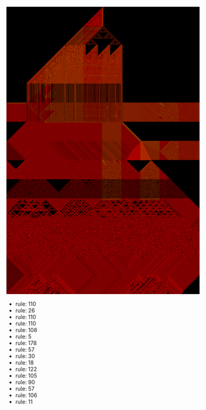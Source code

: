 ![photo](./output.png) 
 * rule: 110
* rule: 26
* rule: 110
* rule: 110
* rule: 108
* rule: 5
* rule: 178
* rule: 57
* rule: 30
* rule: 18
* rule: 122
* rule: 105
* rule: 90
* rule: 57
* rule: 106
* rule: 11
